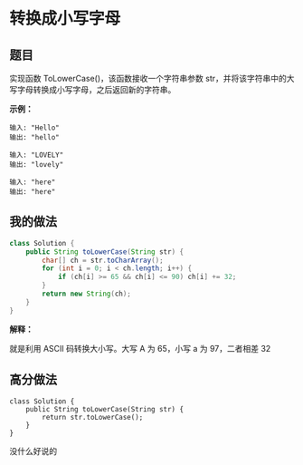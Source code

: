 # 转换成小写字母

## 题目

实现函数 ToLowerCase()，该函数接收一个字符串参数 str，并将该字符串中的大写字母转换成小写字母，之后返回新的字符串。

**示例：**

```shell
输入: "Hello"
输出: "hello"

输入: "LOVELY"
输出: "lovely"

输入: "here"
输出: "here"
```

## 我的做法

```java
class Solution {
    public String toLowerCase(String str) {
        char[] ch = str.toCharArray();
        for (int i = 0; i < ch.length; i++) {
            if (ch[i] >= 65 && ch[i] <= 90) ch[i] += 32;
        }
        return new String(ch);
    }
}
```

**解释：**

就是利用 ASCII 码转换大小写。大写 A 为 65，小写 a 为 97，二者相差 32

## 高分做法

```
class Solution {
    public String toLowerCase(String str) {
        return str.toLowerCase();
    }
}
```

没什么好说的